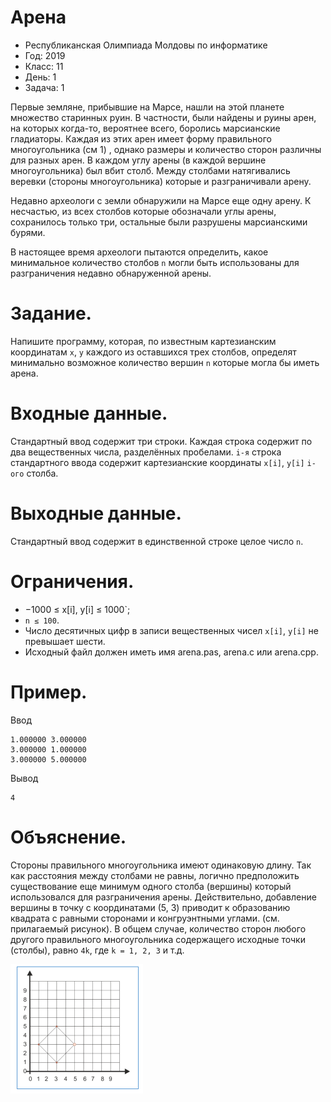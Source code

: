 # Арена
* Республиканская Олимпиада Молдовы по информатике
* Год: 2019
* Класс: 11
* День: 1
* Задача: 1

Первые земляне, прибывшие на Марсе, нашли на этой планете множество старинных
руин. В частности, были найдены и руины арен, на которых когда-то, вероятнее всего,
боролись марсианские гладиаторы. Каждая из этих арен имеет форму правильного
многоугольника (см 1) , однако размеры и количество сторон различны для разных арен. В каждом
углу арены (в каждой вершине многоугольника) был вбит столб. Между столбами
натягивались веревки (стороны многоугольника) которые и разграничивали арену.


Недавно археологи с земли обнаружили на Марсе еще одну арену. К несчастью, из всех
столбов которые обозначали углы арены, сохранилось только три, остальные были разрушены
марсианскими бурями.


В настоящее время археологи пытаются определить, какое минимальное количество
столбов `n` могли быть использованы для разграничения недавно обнаруженной арены.

# Задание. 
Напишите программу, которая, по известным картезианским координатам `x`, `y`
каждого из оставшихся трех столбов, определят минимально возможное количество вершин `n`
которые могла бы иметь арена.

# Входные данные. 
Стандартный ввод содержит три строки. Каждая строка содержит по
два вещественных числа, разделённых пробелами. `i-я` строка стандартного ввода содержит
картезианские координаты `x[i]`, `y[i]` `i-ого` столба.

# Выходные данные. 
Стандартный ввод содержит в единственной строке целое число `n`.

# Ограничения. 
* −1000 ≤ x[i], y[i] ≤ 1000`; 
* `n ≤ 100`. 
* Число десятичных цифр в записи вещественных чисел `x[i]`, `y[i]` не превышает шести. 
* Исходный файл должен иметь имя arena.pas, arena.c или arena.cpp.

# Пример. 
 
Ввод
```
1.000000 3.000000
3.000000 1.000000
3.000000 5.000000
```

Вывод
```
4
```

# Объяснение.
Стороны правильного многоугольника имеют
одинаковую длину. Так как расстояния между столбами не
равны, логично предположить существование еще минимум
одного столба (вершины) который использовался для
разграничения арены. Действительно, добавление вершины в
точку с координатами (5, 3) приводит к образованию квадрата с
равными сторонами и конгруэнтными углами. (см.
прилагаемый рисунок). В общем случае, количество сторон
любого другого правильного многоугольника содержащего
исходные точки (столбы), равно `4k`, где `k = 1, 2, 3` и т.д. 

![img1](img1.png)